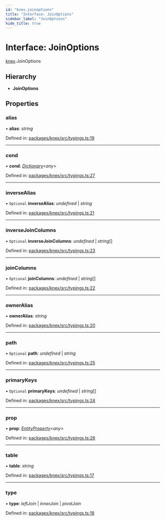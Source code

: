 ```yaml
---
id: "knex.joinoptions"
title: "Interface: JoinOptions"
sidebar_label: "JoinOptions"
hide_title: true
---
```


# Interface: JoinOptions

[knex](../modules/knex.md).JoinOptions

## Hierarchy

* **JoinOptions**

## Properties

### alias

• **alias**: *string*

Defined in: [packages/knex/src/typings.ts:19](https://github.com/mikro-orm/mikro-orm/blob/969d4229bd/packages/knex/src/typings.ts#L19)

___

### cond

• **cond**: [*Dictionary*](../modules/core.md#dictionary)<*any*\>

Defined in: [packages/knex/src/typings.ts:27](https://github.com/mikro-orm/mikro-orm/blob/969d4229bd/packages/knex/src/typings.ts#L27)

___

### inverseAlias

• `Optional` **inverseAlias**: *undefined* \| *string*

Defined in: [packages/knex/src/typings.ts:21](https://github.com/mikro-orm/mikro-orm/blob/969d4229bd/packages/knex/src/typings.ts#L21)

___

### inverseJoinColumns

• `Optional` **inverseJoinColumns**: *undefined* \| *string*[]

Defined in: [packages/knex/src/typings.ts:23](https://github.com/mikro-orm/mikro-orm/blob/969d4229bd/packages/knex/src/typings.ts#L23)

___

### joinColumns

• `Optional` **joinColumns**: *undefined* \| *string*[]

Defined in: [packages/knex/src/typings.ts:22](https://github.com/mikro-orm/mikro-orm/blob/969d4229bd/packages/knex/src/typings.ts#L22)

___

### ownerAlias

• **ownerAlias**: *string*

Defined in: [packages/knex/src/typings.ts:20](https://github.com/mikro-orm/mikro-orm/blob/969d4229bd/packages/knex/src/typings.ts#L20)

___

### path

• `Optional` **path**: *undefined* \| *string*

Defined in: [packages/knex/src/typings.ts:25](https://github.com/mikro-orm/mikro-orm/blob/969d4229bd/packages/knex/src/typings.ts#L25)

___

### primaryKeys

• `Optional` **primaryKeys**: *undefined* \| *string*[]

Defined in: [packages/knex/src/typings.ts:24](https://github.com/mikro-orm/mikro-orm/blob/969d4229bd/packages/knex/src/typings.ts#L24)

___

### prop

• **prop**: [*EntityProperty*](core.entityproperty.md)<*any*\>

Defined in: [packages/knex/src/typings.ts:26](https://github.com/mikro-orm/mikro-orm/blob/969d4229bd/packages/knex/src/typings.ts#L26)

___

### table

• **table**: *string*

Defined in: [packages/knex/src/typings.ts:17](https://github.com/mikro-orm/mikro-orm/blob/969d4229bd/packages/knex/src/typings.ts#L17)

___

### type

• **type**: *leftJoin* \| *innerJoin* \| *pivotJoin*

Defined in: [packages/knex/src/typings.ts:18](https://github.com/mikro-orm/mikro-orm/blob/969d4229bd/packages/knex/src/typings.ts#L18)

